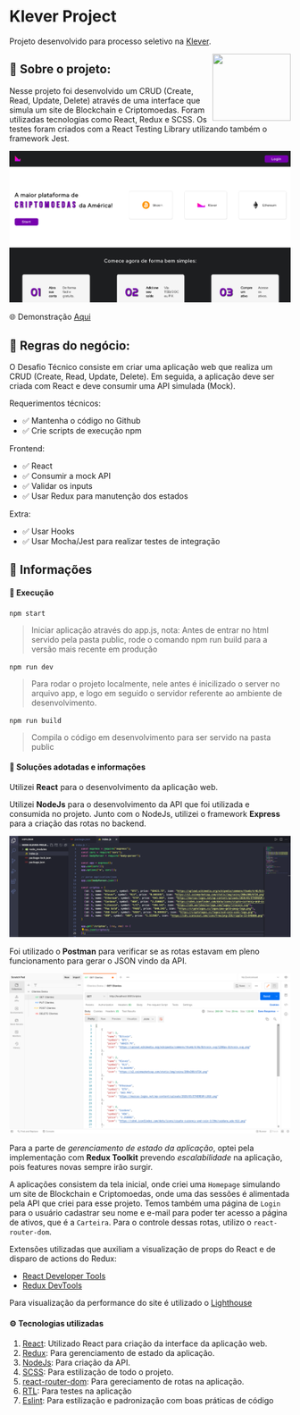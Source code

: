 # Klever Project

Projeto desenvolvido para processo seletivo na [Klever](https://klever.io).

<img height="120px" width="140px" align="right" src="https://play-lh.googleusercontent.com/R-xF1HmwvKIk7GjhViSnQ6sdrepj7LXBqtTqolfiBiQA2bkR9rrjpl5QEveM23J2vW8" />

## :bookmark_tabs: Sobre o projeto:

Nesse projeto foi desenvolvido um CRUD (Create, Read, Update, Delete) através de uma interface que simula um site de Blockchain e Criptomoedas. Foram utilizadas tecnologias como React, Redux e SCSS.
Os testes foram criados com a React Testing Library utilizando também o framework Jest.

![Logo Klever](assets/homepage1.png)

:globe_with_meridians: Demonstração [Aqui](klever-project.vercel.app)

## :scroll: Regras do negócio:

O Desafio Técnico consiste em criar uma aplicação web que realiza um CRUD (Create, Read, Update, Delete).
Em seguida, a aplicação deve ser criada com React e deve consumir uma API simulada (Mock).

Requerimentos técnicos:
- :white_check_mark: Mantenha o código no Github
- :white_check_mark: Crie scripts de execução npm

Frontend:
- :white_check_mark: React
- :white_check_mark: Consumir a mock API
- :white_check_mark: Validar os inputs
- :white_check_mark: Usar Redux para manutenção dos estados

Extra:
- :white_check_mark: Usar Hooks
- :white_check_mark: Usar Mocha/Jest para realizar testes de integração

## :open_book: Informações

#### :rocket: Execução

`npm start`
> Iniciar aplicação através do app.js, nota: Antes de entrar no html servido pela pasta public, rode o comando npm run build para a versão mais recente em produção 

`npm run dev`
> Para rodar o projeto localmente, nele antes é inicilizado o server no arquivo app, e logo em seguido o servidor referente ao ambiente de desenvolvimento.

`npm run build`
> Compila o código em desenvolvimento para ser servido na pasta public

#### 📓 Soluções adotadas e informações

Utilizei **React** para o desenvolvimento da aplicação web.

Utilizei **NodeJs** para o desenvolvimento da API que foi utilizada e consumida no projeto. Junto com o NodeJs, utilizei o framework **Express** para a criação das rotas no backend.

![NodeJs](assets/api-nodejs.png)

Foi utilizado o **Postman** para verificar se as rotas estavam em pleno funcionamento para gerar o JSON vindo da API.

![Postman](assets/api-postman.png)

Para a parte de _gerenciamento de estado da aplicação_, optei pela implementação com **Redux Toolkit** prevendo _escalabilidade_ na aplicação, pois features novas sempre irão surgir.

A aplicações consistem da tela inicial, onde criei uma `Homepage` simulando um site de Blockchain e Criptomoedas, onde uma das sessões é alimentada pela API que criei para esse projeto. Temos também uma página de `Login` para o usuário cadastrar seu nome e e-mail para poder ter acesso a página de ativos, que é a `Carteira`. Para o controle dessas rotas, utilizo o `react-router-dom`.

Extensões utilizadas que auxiliam a visualização de props do React e de disparo de actions do Redux:

- [React Developer Tools](https://chrome.google.com/webstore/detail/react-developer-tools/fmkadmapgofadopljbjfkapdkoienihi)
- [Redux DevTools](https://chrome.google.com/webstore/detail/redux-devtools/lmhkpmbekcpmknklioeibfkpmmfibljd?hl=pt-BR)

Para visualização da performance do site é utilizado o [Lighthouse](https://developers.google.com/web/tools/lighthouse?hl=pt-br)

#### :gear: Tecnologias utilizadas

1. [React](https://pt-br.reactjs.org/): Utilizado React para criação da interface da aplicação web.
1. [Redux](https://redux.js.org/): Para gerenciamento de estado da aplicação.
2. [NodeJs](https://nodejs.org/en/): Para criação da API.
3. [SCSS](https://sass-lang.com/): Para estilização de todo o projeto.
6. [react-router-dom](https://reactrouter.com/web/api/): Para gereciamento de rotas na aplicação.
7. [RTL](https://testing-library.com/docs/react-testing-library/intro/): Para testes na aplicação
8. [Eslint](https://eslint.org/): Para estilização e padronização com boas práticas de código

